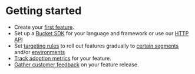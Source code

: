 # Getting started

* Create your [first feature](../product-handbook/create-your-first-feature.md).
* Set up a [Bucket SDK](../supported-languages/overview.md) for your language and framework or use our [HTTP API](../api/http-api.md)
* Set [targeting rules](../product-handbook/feature-targeting-rules/) to roll out features gradually to [certain segments](../product-handbook/feature-targeting-rules/creating-segments.md) and/or [environments](../product-handbook/feature-targeting-rules/environments.md)
* [Track adoption metrics](../product-handbook/feature-usage-configuration.md) for your feature.
* [Gather customer feedback](../product-handbook/feature-analysis/) on your feature release.
